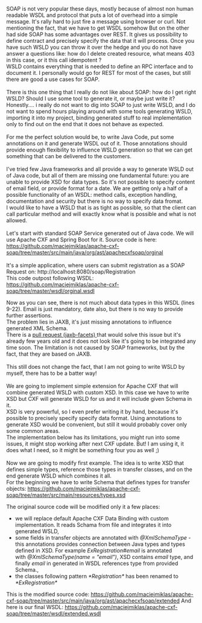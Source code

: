 SOAP is not very popular these days, mostly because of almost non human readable WSDL and protocol that puts a lot of overhead into a simple message. It's rally hard to just fire a message using browser or curl. Not mentioning the fact, that we have to get WSDL somehow
But on the other had side SOAP has some advantages over REST. It gives us possibility to define contract and precisely specify the data that it will process. Once you have such WSLD you can throw it over the hedge and you do not have answer a questions like: how do I delete created resource, what means 403 in this case, or it this call idempotent ?<br />
WSLD contains everything that is needed to define an RPC interface and to document it. I personally would go for REST for most of the cases, but still there are good a use cases for SOAP.<br />
<br />
There is this one thing that I really do not like about SOAP: how do I get right WSLD? Should I use some tool to generate it, or maybe just write it? Honestly.... i really do not want to dig into SOAP to just write WSLD, and I do not want to spend hours playing around with some tools generating WSLD, importing it into my project, binding generated stuff to real implementation only to find out on the end that it does not behave as expected.<br />
<br />
For me the perfect solution would be, to write Java Code, put some annotations on it and generate WSDL out of it. Those annotations should provide enough flexibility to influence WSLD generation so that we can get something that can be delivered to the customers.<br />
<br />
I've tried few Java frameworks and all provide a way to generate WSLD out of Java code, but all of them are missing one fundamental future: you are unable to provide XSD for data types. So it's not possible to specify content of email field, or provide format for a date. We are getting only a half of a possible functionality of an WSDL: method calls, exception handling, documentation and security but there is no way to specify data fromat.<br />
I would like to have a WSLD that is as tight as possible, so that the client can call particular method and will exactly know what is possible and what is not allowed.<br />
<br />
Let's start with standard SOAP Service generated out of Java code. We will use Apache CXF and Spring Boot for it. Source code is here: https://github.com/maciejmiklas/apache-cxf-soap/tree/master/src/main/java/org/ast/apachecxfsoap/orginal<br />
<br />
It's a simple application, where users can submit registration as a SOAP Request on: http://localhost:8080/soap/Registration
<br />
This code outpost following WSDL: https://github.com/maciejmiklas/apache-cxf-soap/tree/master/wsdl/orginal.wsdl

Now as you can see, there is not much about data types in this WSDL (lines 9-22). Email is just mandatory, date also, but there is no way to provide further assertions.<br />
The problem lies in JAXB, it's just missing annotations to influence generated XML Schema.<br />
There is a <a href="https://github.com/whummer/jaxb-facets">pull request (jaxb-facets) </a>that would solve this issue but it's already few years old and it does not look like it's going to be integrated any time soon.
The limitation is not caused by SOAP frameworks, but by the fact, that they are based on JAXB.<br />
<br />
This still does not change the fact, that I am not going to write WSLD by myself, there has to be a batter way!<br />
<br />
We are going to implement simple extension for Apache CXF that will combine generated WSLD with custom XSD. In this case we have to write XSD but CXF will generate WSLD for us and it will include given Schema in it.<br />
XSD is very powerful, so I even prefer writing it by hand, because it's possible to precisely specify specify data format. Using annotations to generate XSD would be convenient, but still it would probably cover only some common areas.<br />
The implementation below has its limitations, you might run into some issues, it might stop working after next CXF update. But! I am using it, it does what I need, so it might be something four you as well ;)<br />
<br />
Now we are going to modify first example. The idea is to write XSD that defines simple types, reference those types in transfer classes, and on the end generate WSLD which combines it all.<br />
For the beginning we have to write Schema that defines types for transfer objects:
https://github.com/maciejmiklas/apache-cxf-soap/tree/master/src/main/resources/types.xsd

The original source code will be modified only it a few places:
<br />
<ul>
<li>we will replace default Apache CXF Data Binding with custom implementation. It reads Schama from file and integrates it into generated WSLD,</li>
<li>some fields in transfer objects are annotated with&nbsp;<i>@XmlSchemaType</i>&nbsp;- this annotations provides connection between Java types and types defined in XSD. For example&nbsp;<i>ExRegistration#email</i>&nbsp;is annotated with&nbsp;<i>@XmlSchemaType(name = "email")</i>, XSD contains&nbsp;<i>email</i>&nbsp;type, and finally&nbsp;<i>email</i>&nbsp;in generated in WSDL references type from provided Schema.,</li>
<li>the classes following pattern <i>*Registration*</i> has been renamed to <i>*ExRegistration*</i></li>
</ul>

This is the modified source code:
https://github.com/maciejmiklas/apache-cxf-soap/tree/master/src/main/java/org/ast/apachecxfsoap/extended
And here is our final WSDL:
https://github.com/maciejmiklas/apache-cxf-soap/tree/master/wsdl/extended.wsdl